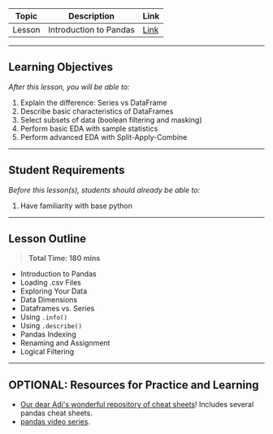 | Topic | Description | Link |
| --- | --- | --- |
| Lesson | Introduction to Pandas | [Link](./intro-to-pandas-starter-code.ipynb)|

---

## Learning Objectives

*After this lesson, you will be able to:*

1. Explain the difference: Series vs DataFrame
1. Describe basic characteristics of DataFrames
1. Select subsets of data (boolean filtering and masking)
1. Perform basic EDA with sample statistics
1. Perform advanced EDA with Split-Apply-Combine

---

## Student Requirements

*Before this lesson(s), students should already be able to:*

1. Have familiarity with base python

---

## Lesson Outline

> **Total Time: 180 mins**

- Introduction to Pandas 
- Loading .csv Files
- Exploring Your Data
- Data Dimensions
- Dataframes vs. Series
- Using `.info()`
- Using `.describe()`
- Pandas Indexing
- Renaming and Assignment
- Logical Filtering

---

## OPTIONAL: Resources for Practice and Learning
- [Our dear Adi's wonderful repository of cheat sheets](https://github.com/AdiBro/Data-Science-Resources/tree/master/Cheat-Sheets)! Includes several pandas cheat sheets.
- [pandas video series](https://www.dataschool.io/easier-data-analysis-with-pandas/). 

